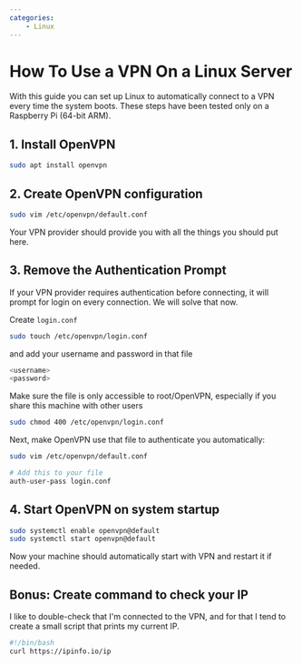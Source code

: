 ```yaml
---
categories:
    - Linux
---
```

# How To Use a VPN On a Linux Server

With this guide you can set up Linux to automatically connect to a VPN every time the system boots. These steps have been tested only on a Raspberry Pi (64-bit ARM).

## 1. Install OpenVPN

```bash
sudo apt install openvpn
```

## 2. Create OpenVPN configuration

```bash
sudo vim /etc/openvpn/default.conf
```

Your VPN provider should provide you with all the things you should put here.

## 3. Remove the Authentication Prompt

If your VPN provider requires authentication before connecting, it will prompt for login on every connection. We will solve that now.

Create `login.conf`

```bash
sudo touch /etc/openvpn/login.conf
```

and add your username and password in that file

```bash
<username>
<password>
```

Make sure the file is only accessible to root/OpenVPN, especially if you share this machine with other users

```bash
sudo chmod 400 /etc/openvpn/login.conf
```

Next, make OpenVPN use that file to authenticate you automatically:

```bash
sudo vim /etc/openvpn/default.conf

# Add this to your file
auth-user-pass login.conf
```

## 4. Start OpenVPN on system startup

```bash
sudo systemctl enable openvpn@default
sudo systemctl start openvpn@default
```

Now your machine should automatically start with VPN and restart it if needed.

## Bonus: Create command to check your IP

I like to double-check that I'm connected to the VPN, and for that I tend to create a small script that prints my current IP.

```bash
#!/bin/bash
curl https://ipinfo.io/ip
```
